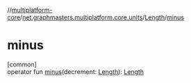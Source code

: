 //[multiplatform-core](../../../index.md)/[net.graphmasters.multiplatform.core.units](../index.md)/[Length](index.md)/[minus](minus.md)

# minus

[common]\
operator fun [minus](minus.md)(decrement: [Length](index.md)): [Length](index.md)
